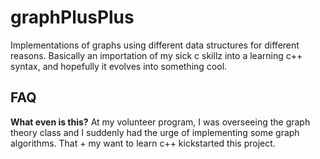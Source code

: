 # graphPlusPlus

Implementations of graphs using different data structures for different reasons. Basically an importation of my sick c skillz into a learning c++ syntax, and hopefully it evolves into something cool.

## FAQ

**What even is this?**
 At my volunteer program, I was overseeing the graph theory class and I suddenly had the urge of implementing some graph algorithms. That + my want to learn c++ kickstarted this project.
